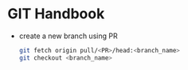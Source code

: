 # GIT Handbook

* create a new branch using PR
  ```bash
  git fetch origin pull/<PR>/head:<branch_name>
  git checkout <branch_name>
  ```
